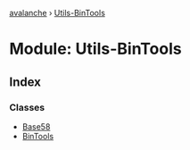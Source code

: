 [avalanche](../README.md) › [Utils-BinTools](utils_bintools.md)

# Module: Utils-BinTools

## Index

### Classes

* [Base58](../classes/utils_bintools.base58.md)
* [BinTools](../classes/utils_bintools.bintools.md)
